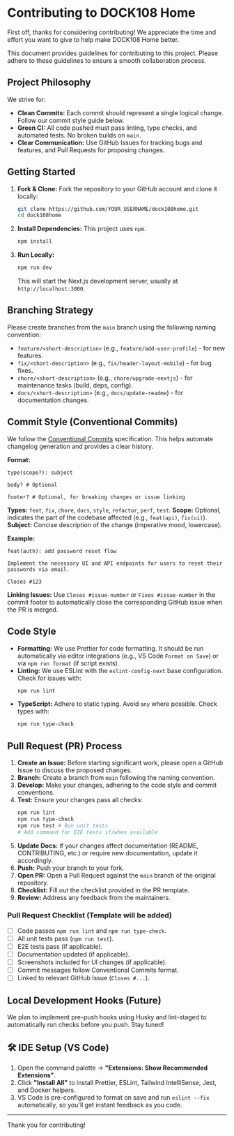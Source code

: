 # Contributing to DOCK108 Home

First off, thanks for considering contributing! We appreciate the time and effort you want to give to help make DOCK108 Home better.

This document provides guidelines for contributing to this project. Please adhere to these guidelines to ensure a smooth collaboration process.

## Project Philosophy

We strive for:

- **Clean Commits:** Each commit should represent a single logical change. Follow our commit style guide below.
- **Green CI:** All code pushed must pass linting, type checks, and automated tests. No broken builds on `main`.
- **Clear Communication:** Use GitHub Issues for tracking bugs and features, and Pull Requests for proposing changes.

## Getting Started

1.  **Fork & Clone:** Fork the repository to your GitHub account and clone it locally:
    ```bash
    git clone https://github.com/YOUR_USERNAME/dock108home.git
    cd dock108home
    ```
2.  **Install Dependencies:** This project uses `npm`.
    ```bash
    npm install
    ```
3.  **Run Locally:**
    ```bash
    npm run dev
    ```
    This will start the Next.js development server, usually at `http://localhost:3000`.

## Branching Strategy

Please create branches from the `main` branch using the following naming convention:

- `feature/<short-description>` (e.g., `feature/add-user-profile`) - for new features.
- `fix/<short-description>` (e.g., `fix/header-layout-mobile`) - for bug fixes.
- `chore/<short-description>` (e.g., `chore/upgrade-nextjs`) - for maintenance tasks (build, deps, config).
- `docs/<short-description>` (e.g., `docs/update-readme`) - for documentation changes.

## Commit Style (Conventional Commits)

We follow the [Conventional Commits](https://www.conventionalcommits.org/en/v1.0.0/) specification. This helps automate changelog generation and provides a clear history.

**Format:**

```
type(scope?): subject

body? # Optional

footer? # Optional, for breaking changes or issue linking
```

**Types:** `feat`, `fix`, `chore`, `docs`, `style`, `refactor`, `perf`, `test`.
**Scope:** Optional, indicates the part of the codebase affected (e.g., `feat(api)`, `fix(ui)`).
**Subject:** Concise description of the change (imperative mood, lowercase).

**Example:**

```
feat(auth): add password reset flow

Implement the necessary UI and API endpoints for users to reset their passwords via email.

Closes #123
```

**Linking Issues:** Use `Closes #issue-number` or `Fixes #issue-number` in the commit footer to automatically close the corresponding GitHub issue when the PR is merged.

## Code Style

- **Formatting:** We use Prettier for code formatting. It should be run automatically via editor integrations (e.g., VS Code `Format on Save`) or via `npm run format` (if script exists).
- **Linting:** We use ESLint with the `eslint-config-next` base configuration. Check for issues with:
  ```bash
  npm run lint
  ```
- **TypeScript:** Adhere to static typing. Avoid `any` where possible. Check types with:
  ```bash
  npm run type-check
  ```

## Pull Request (PR) Process

1.  **Create an Issue:** Before starting significant work, please open a GitHub Issue to discuss the proposed changes.
2.  **Branch:** Create a branch from `main` following the naming convention.
3.  **Develop:** Make your changes, adhering to the code style and commit conventions.
4.  **Test:** Ensure your changes pass all checks:
    ```bash
    npm run lint
    npm run type-check
    npm run test # Run unit tests
    # Add command for E2E tests if/when available
    ```
5.  **Update Docs:** If your changes affect documentation (README, CONTRIBUTING, etc.) or require new documentation, update it accordingly.
6.  **Push:** Push your branch to your fork.
7.  **Open PR:** Open a Pull Request against the `main` branch of the original repository.
8.  **Checklist:** Fill out the checklist provided in the PR template.
9.  **Review:** Address any feedback from the maintainers.

### Pull Request Checklist (Template will be added)

- [ ] Code passes `npm run lint` and `npm run type-check`.
- [ ] All unit tests pass (`npm run test`).
- [ ] E2E tests pass (if applicable).
- [ ] Documentation updated (if applicable).
- [ ] Screenshots included for UI changes (if applicable).
- [ ] Commit messages follow Conventional Commits format.
- [ ] Linked to relevant GitHub Issue (`Closes #...`).

## Local Development Hooks (Future)

We plan to implement pre-push hooks using Husky and lint-staged to automatically run checks before you push. Stay tuned!

## 🛠️ IDE Setup (VS Code)

1. Open the command palette → **"Extensions: Show Recommended Extensions"**.
2. Click **"Install All"** to install Prettier, ESLint, Tailwind IntelliSense, Jest, and Docker helpers.
3. VS Code is pre-configured to format on save and run `eslint --fix` automatically, so you'll get instant feedback as you code.

---

Thank you for contributing!
